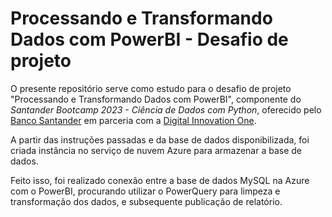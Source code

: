 # Processando e Transformando Dados com PowerBI - Desafio de projeto

O presente repositório serve como estudo para o desafio de projeto "Processando e Transformando Dados com PowerBI", componente do _Santander Bootcamp 2023 - Ciência de Dados com Python_, oferecido pelo [Banco Santander](https://www.santander.com.br/) em parceria com a [Digital Innovation One](web.dio.me/).

A partir das instruções passadas e da base de dados disponibilizada, foi criada instância no serviço de nuvem Azure para armazenar a base de dados.

Feito isso, foi realizado conexão entre a base de dados MySQL na Azure com o PowerBI, procurando utilizar o PowerQuery para limpeza e transformação dos dados, e subsequente publicação de relatório.
